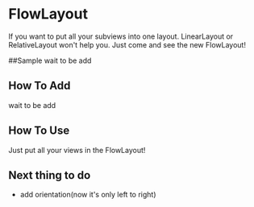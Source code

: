 # FlowLayout

If you want to put all your subviews into one layout. LinearLayout or RelativeLayout won't help you. Just come and see the new FlowLayout!

##Sample
wait to be add

## How To Add
wait to be add

## How To Use
Just put all your views in the FlowLayout!

## Next thing to do
* add orientation(now it's only left to right)